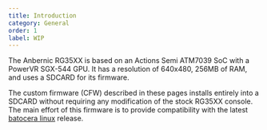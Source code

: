 ```yaml
---
title: Introduction
category: General
order: 1
label: WIP
---
```


The Anbernic RG35XX is based on an Actions Semi ATM7039 SoC with a PowerVR SGX-544 GPU. It has a resolution of 640x480, 256MB of RAM, and uses a SDCARD for its firmware.

The custom firmware (CFW) described in these pages installs entirely into a SDCARD without requiring any modification of the stock RG35XX console. The main effort of this firmware is to provide compatibility with the latest [batocera linux](https://batocera.org) release.

